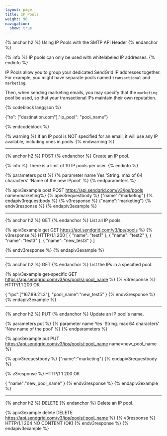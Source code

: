```yaml
---
layout: page
title: IP Pools
weight: 90
navigation:
  show: true
---
```


{% anchor h2 %}
Using IP Pools with the SMTP API Header
{% endanchor %}

{% info %}
IP pools can only be used with whitelabeled IP addresses.
{% endinfo %}

IP Pools allow you to group your dedicated SendGrid IP addresses
together. For example, you might have separate pools named
`transactional` and `marketing`. 

Then, when sending marketing emails, you may specify that the `marketing` pool be used, so that your transactional IPs maintain their own reputation.

{% codeblock lang:json %}

{"to": ["destination.com"],"ip_pool": "pool_name"}

{% endcodeblock %}

{% warning %}
If an IP pool is NOT specified for an email, it will use any IP available, including ones in pools.
{% endwarning %}

* * * * *

{% anchor h2 %}
POST
{% endanchor %}
Create an IP pool.

{% info %}
There is a limit of 10 IP pools per user.
{% endinfo %}

{% parameters post %}
  {% parameter name Yes 'String. max of 64 characters' 'Name of the new IPpool' %}
{% endparameters %}

{% apiv3example post POST https://api.sendgrid.com/v3/ips/pools name=marketing%}
{% apiv3requestbody %} {"name":"marketing"} {% endapiv3requestbody %}
{% v3response %}
{"name":"marketing"}
{% endv3response %}
{% endapiv3example %}

* * * * *

{% anchor h2 %}
GET
{% endanchor  %}
List all IP pools.

{% apiv3example get GET https://api.sendgrid.com/v3/ips/pools %}
{% v3response %}
HTTP/1.1 200
[
  {
    "name": "test1"
  },
  {
    "name": "test2"
  },
  {
    "name": "test3"
  },
  {
    "name": "new_test3"
  }
]

{% endv3response %}
{% endapiv3example %}

* * * * *

{% anchor h2 %}
GET
{% endanchor %}
List the IPs in a specified pool.

{% apiv3example get-specific GET https://api.sendgrid.com/v3/ips/pools/:pool_name %}
{% v3response %}
HTTP/1.1 200 OK	

{
  "ips":["167.89.21.3"],
  "pool_name":"new_test5"
}
{% endv3response %}
{% endapiv3example %}

* * * * *

{% anchor h2 %}
PUT
{% endanchor %}
Update an IP pool's name.

{% parameters put %}
  {% parameter name Yes 'String. max 64 characters' 'New name of the pool' %}
{% endparameters %}

{% apiv3example put PUT https://api.sendgrid.com/v3/ips/pools/:pool_name name=new_pool_name %}

{% apiv3requestbody %} {"name":"marketing"} {% endapiv3requestbody %}

{% v3response %}
HTTP/1.1 200 OK	

{
	"name":"new_pool_name"
}
{% endv3response %}
{% endapiv3example %}

* * * * *

{% anchor h2 %}
DELETE
{% endanchor %}
Delete an IP pool.

{% apiv3example delete DELETE https://api.sendgrid.com/v3/ips/pools/:pool_name %}
  {% v3response %}
HTTP/1.1 204 NO CONTENT (OK)
  {% endv3response %}
{% endapiv3example %}

